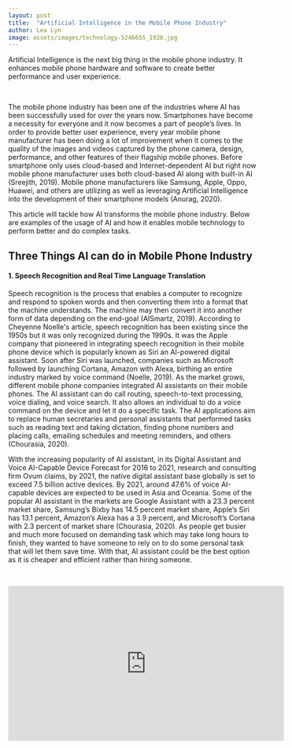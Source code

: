 ```yaml
---
layout: post
title:  "Artificial Intelligence in the Mobile Phone Industry"
author: Lea Lyn 
image: assets/images/technology-5246655_1920.jpg
---
```

Artificial Intelligence is the next big thing in the mobile phone industry. It enhances mobile phone hardware and software to create better performance and user experience. 
 
 <br/>
 




The mobile phone industry has been one of the industries where AI has been successfully used for over the years now. Smartphones have become a necessity for everyone and it now becomes a part of people’s lives. In order to provide better user experience, every year mobile phone manufacturer has been doing a lot of improvement when it comes to the quality of the images and videos captured by the phone camera, design, performance, and other features of their flagship mobile phones. Before smartphone only uses cloud-based and Internet-dependent AI but right now mobile phone manufacturer uses both cloud-based AI along with built-in AI (Sreejith, 2019). Mobile phone manufacturers like Samsung, Apple, Oppo, Huawei, and others are utilizing as well as leveraging Artificial Intelligence into the development of their smartphone models (Anurag, 2020).

This article will tackle how AI transforms the mobile phone industry. Below are examples of the usage of AI and how it enables mobile technology to perform better and do complex tasks.

## Three Things AI can do in Mobile Phone Industry

#### 1.	Speech Recognition and Real Time Language Translation

Speech recognition is the process that enables a computer to recognize and respond to spoken words and then converting them into a format that the machine understands. The machine may then convert it into another form of data depending on the end-goal (AISmartz, 2019). According to Cheyenne Noelle's article, speech recognition has been existing since the 1950s but it was only recognized during the 1990s. It was the Apple company that pioneered in integrating speech recognition in their mobile phone device which is popularly known as Siri an AI-powered digital assistant. Soon after Siri was launched, companies such as Microsoft followed by launching Cortana, Amazon with Alexa, birthing an entire industry marked by voice command (Noelle, 2019). As the market grows, different mobile phone companies integrated AI assistants on their mobile phones. The AI assistant can do call routing, speech-to-text processing, voice dialing, and voice search. It also allows an individual to do a voice command on the device and let it do a specific task. The AI applications aim to replace human secretaries and personal assistants that performed tasks such as reading text and taking dictation, finding phone numbers and placing calls, emailing schedules and meeting reminders, and others (Chourasia, 2020). 

With the increasing popularity of AI assistant, in its Digital Assistant and Voice AI-Capable Device Forecast for 2016 to 2021, research and consulting firm Ovum claims, by 2021, the native digital assistant base globally is set to exceed 7.5 billion active devices. By 2021, around 47.6% of voice AI-capable devices are expected to be used in Asia and Oceania. Some of the popular AI assistant in the markets are Google Assistant with a 23.3 percent market share, Samsung’s Bixby has 14.5 percent market share, Apple’s Siri has 13.1 percent, Amazon’s Alexa has a 3.9 percent, and Microsoft’s Cortana with 2.3 percent of market share (Chourasia, 2020). As people get busier and much more focused on demanding task which may take long hours to finish, they wanted to have someone to rely on to do some personal task that will let them save time. With that, AI assistant could be the best option as it is cheaper and efficient rather than hiring someone. 

<br/>
<p><iframe width="560" height="315" src="https://www.youtube.com/embed/ou9CjRWq1tM" frameborder="0" allow="accelerometer; autoplay; clipboard-write; encrypted-media; gyroscope; picture-in-picture" allowfullscreen></iframe></>
